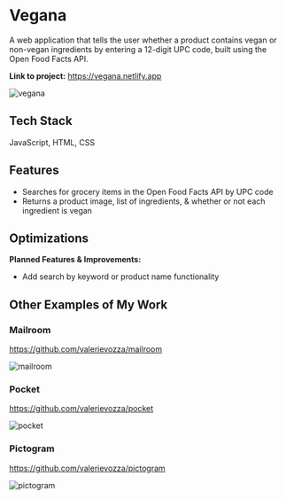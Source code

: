 
# Vegana

A web application that tells the user whether a product contains vegan or non-vegan ingredients by entering a 12-digit UPC code, built using the Open Food Facts API.

**Link to project:** https://vegana.netlify.app

![vegana](https://user-images.githubusercontent.com/101529105/195209367-79494423-c933-4a39-b53e-5376e2f6ca97.png)

## Tech Stack

JavaScript, HTML, CSS

## Features

- Searches for grocery items in the Open Food Facts API by UPC code
- Returns a product image, list of ingredients, & whether or not each ingredient is vegan

## Optimizations

**Planned Features & Improvements:**

- Add search by keyword or product name functionality

## Other Examples of My Work

### Mailroom
https://github.com/valerievozza/mailroom

![mailroom](https://user-images.githubusercontent.com/101529105/195209352-86153487-2d84-4beb-89a7-aa54e10138c1.png)

### Pocket
https://github.com/valerievozza/pocket

![pocket](https://user-images.githubusercontent.com/101529105/195209355-0ee83482-9757-4e6e-abcd-f930642ee4fe.png)

### Pictogram
https://github.com/valerievozza/pictogram

![pictogram](https://user-images.githubusercontent.com/101529105/195209354-a648d141-a404-4e91-a2fb-45b047932e56.png)
